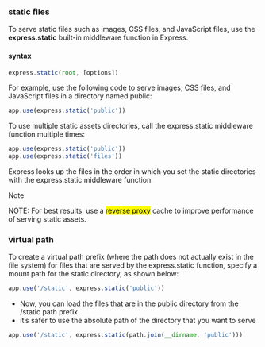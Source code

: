 ### static files
To serve static files such as images, CSS files, and JavaScript files, use the **express.static** built-in middleware function in Express.

#### syntax
```js
express.static(root, [options])
```
For example, use the following code to serve images, CSS files, and JavaScript files in a directory named public:
```js
app.use(express.static('public'))
```
To use multiple static assets directories, call the express.static middleware function multiple times:
```js
app.use(express.static('public'))
app.use(express.static('files'))
```
Express looks up the files in the order in which you set the static directories with the express.static middleware function.
> [!NOTE]
> NOTE: For best results, use a <mark>reverse proxy</mark> cache to improve performance of serving static assets.

### virtual path
To create a virtual path prefix (where the path does not actually exist in the file system) for files that are served by the express.static function, specify a mount path for the static directory, as shown below:
```js
app.use('/static', express.static('public'))
```
- Now, you can load the files that are in the public directory from the /static path prefix.
- it’s safer to use the absolute path of the directory that you want to serve
```js
app.use('/static', express.static(path.join(__dirname, 'public')))
```
